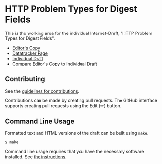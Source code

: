 # HTTP Problem Types for Digest Fields

This is the working area for the individual Internet-Draft, "HTTP Problem Types for Digest Fields".

* [Editor's Copy](https://ietf-wg-httpapi.github.io/digest-fields-problem-types/#go.draft-ietf-httpapi-digest-fields-problem-types.html)
* [Datatracker Page](https://datatracker.ietf.org/doc/draft-ietf-httpapi-digest-fields-problem-types)
* [Individual Draft](https://datatracker.ietf.org/doc/html/draft-ietf-httpapi-digest-fields-problem-types)
* [Compare Editor's Copy to Individual Draft](https://ietf-wg-httpapi.github.io/digest-fields-problem-types/#go.draft-ietf-httpapi-digest-fields-problem-types.diff)


## Contributing

See the
[guidelines for contributions](https://github.com/ietf-wg-httpapi/digest-fields-problem-types/blob/main/CONTRIBUTING.md).

Contributions can be made by creating pull requests.
The GitHub interface supports creating pull requests using the Edit (✏) button.


## Command Line Usage

Formatted text and HTML versions of the draft can be built using `make`.

```sh
$ make
```

Command line usage requires that you have the necessary software installed.  See
[the instructions](https://github.com/martinthomson/i-d-template/blob/main/doc/SETUP.md).

